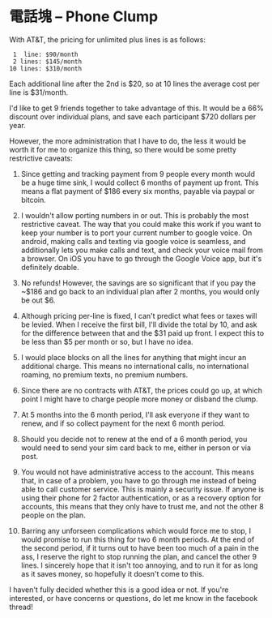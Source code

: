 電話塊 – Phone Clump
====================

With AT&T, the pricing for unlimited plus lines is as follows:

```
 1  line: $90/month
 2 lines: $145/month
10 lines: $310/month
```

Each additional line after the 2nd is $20, so at 10 lines the average cost per line is $31/month.

I'd like to get 9 friends together to take advantage of this. It would be a 66% discount over individual plans, and save each participant $720 dollars per year.

However, the more administration that I have to do, the less it would be worth it for me to organize this thing, so there would be some pretty restrictive caveats:

1. Since getting and tracking payment from 9 people every month would be a huge time sink, I would collect 6 months of payment up front. This means a flat payment of $186 every six months, payable via paypal or bitcoin.

2. I wouldn't allow porting numbers in or out. This is probably the most restrictive caveat. The way that you could make this work if you want to keep your number is to port your current number to google voice. On android, making calls and texting via google voice is seamless, and additionally lets you make calls and text, and check your voice mail from a browser. On iOS you have to go through the Google Voice app, but it's definitely doable.

3. No refunds! However, the savings are so significant that if you pay the ~$186 and go back to an individual plan after 2 months, you would only be out $6.

4. Although pricing per-line is fixed, I can't predict what fees or taxes will be levied. When I receive the first bill, I'll divide the total by 10, and ask for the difference between that and the $31 paid up front. I expect this to be less than $5 per month or so, but I have no idea.

5. I would place blocks on all the lines for anything that might incur an additional charge. This means no international calls, no international roaming, no premium texts, no premium numbers.

6. Since there are no contracts with AT&T, the prices could go up, at which point I might have to charge people more money or disband the clump.

7. At 5 months into the 6 month period, I'll ask everyone if they want to renew, and if so collect payment for the next 6 month period.

8. Should you decide not to renew at the end of a 6 month period, you would need to send your sim card back to me, either in person or via post.

9. You would not have administrative access to the account. This means that, in case of a problem, you have to go through me instead of being able to call customer service. This is mainly a security issue. If anyone is using their phone for 2 factor authentication, or as a recovery option for accounts, this means that they only have to trust me, and not the other 8 people on the plan.

10. Barring any unforseen complications which would force me to stop, I would promise to run this thing for two 6 month periods. At the end of the second period, if it turns out to have been too much of a pain in the ass, I reserve the right to stop running the plan, and cancel the other 9 lines. I sincerely hope that it isn't too annoying, and to run it for as long as it saves money, so hopefully it doesn't come to this.

I haven't fully decided whether this is a good idea or not. If you're interested, or have concerns or questions, do let me know in the facebook thread!
